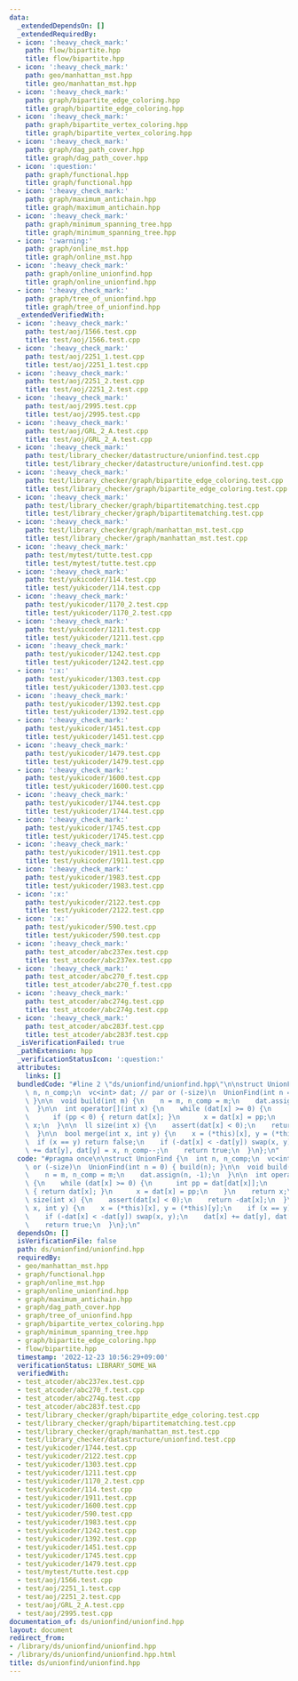 ```yaml
---
data:
  _extendedDependsOn: []
  _extendedRequiredBy:
  - icon: ':heavy_check_mark:'
    path: flow/bipartite.hpp
    title: flow/bipartite.hpp
  - icon: ':heavy_check_mark:'
    path: geo/manhattan_mst.hpp
    title: geo/manhattan_mst.hpp
  - icon: ':heavy_check_mark:'
    path: graph/bipartite_edge_coloring.hpp
    title: graph/bipartite_edge_coloring.hpp
  - icon: ':heavy_check_mark:'
    path: graph/bipartite_vertex_coloring.hpp
    title: graph/bipartite_vertex_coloring.hpp
  - icon: ':heavy_check_mark:'
    path: graph/dag_path_cover.hpp
    title: graph/dag_path_cover.hpp
  - icon: ':question:'
    path: graph/functional.hpp
    title: graph/functional.hpp
  - icon: ':heavy_check_mark:'
    path: graph/maximum_antichain.hpp
    title: graph/maximum_antichain.hpp
  - icon: ':heavy_check_mark:'
    path: graph/minimum_spanning_tree.hpp
    title: graph/minimum_spanning_tree.hpp
  - icon: ':warning:'
    path: graph/online_mst.hpp
    title: graph/online_mst.hpp
  - icon: ':heavy_check_mark:'
    path: graph/online_unionfind.hpp
    title: graph/online_unionfind.hpp
  - icon: ':heavy_check_mark:'
    path: graph/tree_of_unionfind.hpp
    title: graph/tree_of_unionfind.hpp
  _extendedVerifiedWith:
  - icon: ':heavy_check_mark:'
    path: test/aoj/1566.test.cpp
    title: test/aoj/1566.test.cpp
  - icon: ':heavy_check_mark:'
    path: test/aoj/2251_1.test.cpp
    title: test/aoj/2251_1.test.cpp
  - icon: ':heavy_check_mark:'
    path: test/aoj/2251_2.test.cpp
    title: test/aoj/2251_2.test.cpp
  - icon: ':heavy_check_mark:'
    path: test/aoj/2995.test.cpp
    title: test/aoj/2995.test.cpp
  - icon: ':heavy_check_mark:'
    path: test/aoj/GRL_2_A.test.cpp
    title: test/aoj/GRL_2_A.test.cpp
  - icon: ':heavy_check_mark:'
    path: test/library_checker/datastructure/unionfind.test.cpp
    title: test/library_checker/datastructure/unionfind.test.cpp
  - icon: ':heavy_check_mark:'
    path: test/library_checker/graph/bipartite_edge_coloring.test.cpp
    title: test/library_checker/graph/bipartite_edge_coloring.test.cpp
  - icon: ':heavy_check_mark:'
    path: test/library_checker/graph/bipartitematching.test.cpp
    title: test/library_checker/graph/bipartitematching.test.cpp
  - icon: ':heavy_check_mark:'
    path: test/library_checker/graph/manhattan_mst.test.cpp
    title: test/library_checker/graph/manhattan_mst.test.cpp
  - icon: ':heavy_check_mark:'
    path: test/mytest/tutte.test.cpp
    title: test/mytest/tutte.test.cpp
  - icon: ':heavy_check_mark:'
    path: test/yukicoder/114.test.cpp
    title: test/yukicoder/114.test.cpp
  - icon: ':heavy_check_mark:'
    path: test/yukicoder/1170_2.test.cpp
    title: test/yukicoder/1170_2.test.cpp
  - icon: ':heavy_check_mark:'
    path: test/yukicoder/1211.test.cpp
    title: test/yukicoder/1211.test.cpp
  - icon: ':heavy_check_mark:'
    path: test/yukicoder/1242.test.cpp
    title: test/yukicoder/1242.test.cpp
  - icon: ':x:'
    path: test/yukicoder/1303.test.cpp
    title: test/yukicoder/1303.test.cpp
  - icon: ':heavy_check_mark:'
    path: test/yukicoder/1392.test.cpp
    title: test/yukicoder/1392.test.cpp
  - icon: ':heavy_check_mark:'
    path: test/yukicoder/1451.test.cpp
    title: test/yukicoder/1451.test.cpp
  - icon: ':heavy_check_mark:'
    path: test/yukicoder/1479.test.cpp
    title: test/yukicoder/1479.test.cpp
  - icon: ':heavy_check_mark:'
    path: test/yukicoder/1600.test.cpp
    title: test/yukicoder/1600.test.cpp
  - icon: ':heavy_check_mark:'
    path: test/yukicoder/1744.test.cpp
    title: test/yukicoder/1744.test.cpp
  - icon: ':heavy_check_mark:'
    path: test/yukicoder/1745.test.cpp
    title: test/yukicoder/1745.test.cpp
  - icon: ':heavy_check_mark:'
    path: test/yukicoder/1911.test.cpp
    title: test/yukicoder/1911.test.cpp
  - icon: ':heavy_check_mark:'
    path: test/yukicoder/1983.test.cpp
    title: test/yukicoder/1983.test.cpp
  - icon: ':x:'
    path: test/yukicoder/2122.test.cpp
    title: test/yukicoder/2122.test.cpp
  - icon: ':x:'
    path: test/yukicoder/590.test.cpp
    title: test/yukicoder/590.test.cpp
  - icon: ':heavy_check_mark:'
    path: test_atcoder/abc237ex.test.cpp
    title: test_atcoder/abc237ex.test.cpp
  - icon: ':heavy_check_mark:'
    path: test_atcoder/abc270_f.test.cpp
    title: test_atcoder/abc270_f.test.cpp
  - icon: ':heavy_check_mark:'
    path: test_atcoder/abc274g.test.cpp
    title: test_atcoder/abc274g.test.cpp
  - icon: ':heavy_check_mark:'
    path: test_atcoder/abc283f.test.cpp
    title: test_atcoder/abc283f.test.cpp
  _isVerificationFailed: true
  _pathExtension: hpp
  _verificationStatusIcon: ':question:'
  attributes:
    links: []
  bundledCode: "#line 2 \"ds/unionfind/unionfind.hpp\"\n\nstruct UnionFind {\n  int\
    \ n, n_comp;\n  vc<int> dat; // par or (-size)\n  UnionFind(int n = 0) { build(n);\
    \ }\n\n  void build(int m) {\n    n = m, n_comp = m;\n    dat.assign(n, -1);\n\
    \  }\n\n  int operator[](int x) {\n    while (dat[x] >= 0) {\n      int pp = dat[dat[x]];\n\
    \      if (pp < 0) { return dat[x]; }\n      x = dat[x] = pp;\n    }\n    return\
    \ x;\n  }\n\n  ll size(int x) {\n    assert(dat[x] < 0);\n    return -dat[x];\n\
    \  }\n\n  bool merge(int x, int y) {\n    x = (*this)[x], y = (*this)[y];\n  \
    \  if (x == y) return false;\n    if (-dat[x] < -dat[y]) swap(x, y);\n    dat[x]\
    \ += dat[y], dat[y] = x, n_comp--;\n    return true;\n  }\n};\n"
  code: "#pragma once\n\nstruct UnionFind {\n  int n, n_comp;\n  vc<int> dat; // par\
    \ or (-size)\n  UnionFind(int n = 0) { build(n); }\n\n  void build(int m) {\n\
    \    n = m, n_comp = m;\n    dat.assign(n, -1);\n  }\n\n  int operator[](int x)\
    \ {\n    while (dat[x] >= 0) {\n      int pp = dat[dat[x]];\n      if (pp < 0)\
    \ { return dat[x]; }\n      x = dat[x] = pp;\n    }\n    return x;\n  }\n\n  ll\
    \ size(int x) {\n    assert(dat[x] < 0);\n    return -dat[x];\n  }\n\n  bool merge(int\
    \ x, int y) {\n    x = (*this)[x], y = (*this)[y];\n    if (x == y) return false;\n\
    \    if (-dat[x] < -dat[y]) swap(x, y);\n    dat[x] += dat[y], dat[y] = x, n_comp--;\n\
    \    return true;\n  }\n};\n"
  dependsOn: []
  isVerificationFile: false
  path: ds/unionfind/unionfind.hpp
  requiredBy:
  - geo/manhattan_mst.hpp
  - graph/functional.hpp
  - graph/online_mst.hpp
  - graph/online_unionfind.hpp
  - graph/maximum_antichain.hpp
  - graph/dag_path_cover.hpp
  - graph/tree_of_unionfind.hpp
  - graph/bipartite_vertex_coloring.hpp
  - graph/minimum_spanning_tree.hpp
  - graph/bipartite_edge_coloring.hpp
  - flow/bipartite.hpp
  timestamp: '2022-12-23 10:56:29+09:00'
  verificationStatus: LIBRARY_SOME_WA
  verifiedWith:
  - test_atcoder/abc237ex.test.cpp
  - test_atcoder/abc270_f.test.cpp
  - test_atcoder/abc274g.test.cpp
  - test_atcoder/abc283f.test.cpp
  - test/library_checker/graph/bipartite_edge_coloring.test.cpp
  - test/library_checker/graph/bipartitematching.test.cpp
  - test/library_checker/graph/manhattan_mst.test.cpp
  - test/library_checker/datastructure/unionfind.test.cpp
  - test/yukicoder/1744.test.cpp
  - test/yukicoder/2122.test.cpp
  - test/yukicoder/1303.test.cpp
  - test/yukicoder/1211.test.cpp
  - test/yukicoder/1170_2.test.cpp
  - test/yukicoder/114.test.cpp
  - test/yukicoder/1911.test.cpp
  - test/yukicoder/1600.test.cpp
  - test/yukicoder/590.test.cpp
  - test/yukicoder/1983.test.cpp
  - test/yukicoder/1242.test.cpp
  - test/yukicoder/1392.test.cpp
  - test/yukicoder/1451.test.cpp
  - test/yukicoder/1745.test.cpp
  - test/yukicoder/1479.test.cpp
  - test/mytest/tutte.test.cpp
  - test/aoj/1566.test.cpp
  - test/aoj/2251_1.test.cpp
  - test/aoj/2251_2.test.cpp
  - test/aoj/GRL_2_A.test.cpp
  - test/aoj/2995.test.cpp
documentation_of: ds/unionfind/unionfind.hpp
layout: document
redirect_from:
- /library/ds/unionfind/unionfind.hpp
- /library/ds/unionfind/unionfind.hpp.html
title: ds/unionfind/unionfind.hpp
---
```

